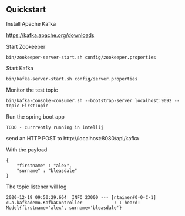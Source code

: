 ## Quickstart
Install Apache Kafka

https://kafka.apache.org/downloads

Start Zookeeper
```
bin/zookeeper-server-start.sh config/zookeeper.properties
```

Start Kafka

```
bin/kafka-server-start.sh config/server.properties
```

Monitor the test topic

```
bin/kafka-console-consumer.sh --bootstrap-server localhost:9092 --topic FirstTopic
```

Run the spring boot app
```
TODO - currrently running in intellij
```

send an HTTP POST to http://localhost:8080/api/kafka
 
With the payload

```
{
	"firstname" : "alex",
	"surname" : "bleasdale"
}
```


The topic listener will log

```
2020-12-19 09:50:29.664  INFO 23000 --- [ntainer#0-0-C-1] c.a.kafkademo.KafkaController            : I heard: Model{firstname='alex', surname='bleasdale'}
```